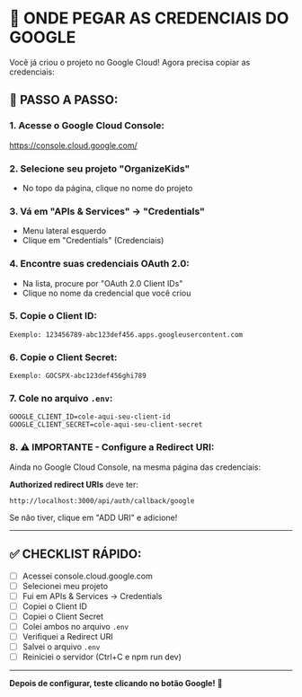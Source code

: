 # 🔑 ONDE PEGAR AS CREDENCIAIS DO GOOGLE

Você já criou o projeto no Google Cloud! Agora precisa copiar as credenciais:

## 📍 PASSO A PASSO:

### 1. Acesse o Google Cloud Console:
https://console.cloud.google.com/

### 2. Selecione seu projeto "OrganizeKids"
- No topo da página, clique no nome do projeto

### 3. Vá em "APIs & Services" → "Credentials"
- Menu lateral esquerdo
- Clique em "Credentials" (Credenciais)

### 4. Encontre suas credenciais OAuth 2.0:
- Na lista, procure por "OAuth 2.0 Client IDs"
- Clique no nome da credencial que você criou

### 5. Copie o Client ID:
```
Exemplo: 123456789-abc123def456.apps.googleusercontent.com
```

### 6. Copie o Client Secret:
```
Exemplo: GOCSPX-abc123def456ghi789
```

### 7. Cole no arquivo `.env`:
```env
GOOGLE_CLIENT_ID=cole-aqui-seu-client-id
GOOGLE_CLIENT_SECRET=cole-aqui-seu-client-secret
```

### 8. ⚠️ IMPORTANTE - Configure a Redirect URI:

Ainda no Google Cloud Console, na mesma página das credenciais:

**Authorized redirect URIs** deve ter:
```
http://localhost:3000/api/auth/callback/google
```

Se não tiver, clique em "ADD URI" e adicione!

---

## ✅ CHECKLIST RÁPIDO:

- [ ] Acessei console.cloud.google.com
- [ ] Selecionei meu projeto
- [ ] Fui em APIs & Services → Credentials
- [ ] Copiei o Client ID
- [ ] Copiei o Client Secret
- [ ] Colei ambos no arquivo `.env`
- [ ] Verifiquei a Redirect URI
- [ ] Salvei o arquivo `.env`
- [ ] Reiniciei o servidor (Ctrl+C e npm run dev)

---

**Depois de configurar, teste clicando no botão Google!** 🚀

